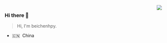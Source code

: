 <img align="right" src="https://github-readme-stats.vercel.app/api?username=beichenhpy&show_icons=true&hide_title=true">

### Hi there 👋

> Hi, I'm beichenhpy.

- 🇨🇳 &nbsp;China

<!--
**beichenhpy/beichenhpy** is a ✨ _special_ ✨ repository because its `README.md` (this file) appears on your GitHub profile.

Here are some ideas to get you started:

- 🔭 I’m currently working on ...
- 🌱 I’m currently learning ...
- 👯 I’m looking to collaborate on ...
- 🤔 I’m looking for help with ...
- 💬 Ask me about ...
- 📫 How to reach me: ...
- 😄 Pronouns: ...
- ⚡ Fun fact: ...
-->
